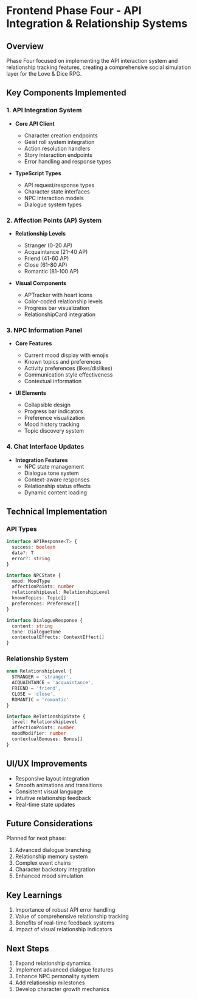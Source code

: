 # Frontend Phase Four - API Integration & Relationship Systems

## Overview
Phase Four focused on implementing the API interaction system and relationship tracking features, creating a comprehensive social simulation layer for the Love & Dice RPG.

## Key Components Implemented

### 1. API Integration System
- **Core API Client**
  - Character creation endpoints
  - Geist roll system integration
  - Action resolution handlers
  - Story interaction endpoints
  - Error handling and response types

- **TypeScript Types**
  - API request/response types
  - Character state interfaces
  - NPC interaction models
  - Dialogue system types

### 2. Affection Points (AP) System
- **Relationship Levels**
  - Stranger (0-20 AP)
  - Acquaintance (21-40 AP)
  - Friend (41-60 AP)
  - Close (61-80 AP)
  - Romantic (81-100 AP)

- **Visual Components**
  - APTracker with heart icons
  - Color-coded relationship levels
  - Progress bar visualization
  - RelationshipCard integration

### 3. NPC Information Panel
- **Core Features**
  - Current mood display with emojis
  - Known topics and preferences
  - Activity preferences (likes/dislikes)
  - Communication style effectiveness
  - Contextual information

- **UI Elements**
  - Collapsible design
  - Progress bar indicators
  - Preference visualization
  - Mood history tracking
  - Topic discovery system

### 4. Chat Interface Updates
- **Integration Features**
  - NPC state management
  - Dialogue tone system
  - Context-aware responses
  - Relationship status effects
  - Dynamic content loading

## Technical Implementation

### API Types
```typescript
interface APIResponse<T> {
  success: boolean
  data?: T
  error?: string
}

interface NPCState {
  mood: MoodType
  affectionPoints: number
  relationshipLevel: RelationshipLevel
  knownTopics: Topic[]
  preferences: Preference[]
}

interface DialogueResponse {
  content: string
  tone: DialogueTone
  contextualEffects: ContextEffect[]
}
```

### Relationship System
```typescript
enum RelationshipLevel {
  STRANGER = 'stranger',
  ACQUAINTANCE = 'acquaintance',
  FRIEND = 'friend',
  CLOSE = 'close',
  ROMANTIC = 'romantic'
}

interface RelationshipState {
  level: RelationshipLevel
  affectionPoints: number
  moodModifier: number
  contextualBonuses: Bonus[]
}
```

## UI/UX Improvements
- Responsive layout integration
- Smooth animations and transitions
- Consistent visual language
- Intuitive relationship feedback
- Real-time state updates

## Future Considerations
Planned for next phase:
1. Advanced dialogue branching
2. Relationship memory system
3. Complex event chains
4. Character backstory integration
5. Enhanced mood simulation

## Key Learnings
1. Importance of robust API error handling
2. Value of comprehensive relationship tracking
3. Benefits of real-time feedback systems
4. Impact of visual relationship indicators

## Next Steps
1. Expand relationship dynamics
2. Implement advanced dialogue features
3. Enhance NPC personality system
4. Add relationship milestones
5. Develop character growth mechanics 